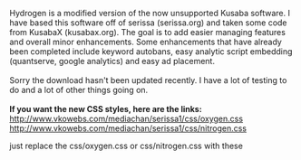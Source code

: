 Hydrogen is a modified version of the now unsupported Kusaba software. I have based this software off of serissa (serissa.org) and taken some code from KusabaX (kusabax.org). The goal is to add easier managing features and overall minor enhancements. Some enhancements that have already been completed include keyword autobans, easy analytic script embedding (quantserve, google analytics) and easy ad placement.<br><br>Sorry the download hasn't been updated recently. I have a lot of testing to do and a lot of other things going on.<br>
<br>
<b>If you want the new CSS styles, here are the links:</b><br>
<a href='http://www.vkowebs.com/mediachan/serissa1/css/oxygen.css'>http://www.vkowebs.com/mediachan/serissa1/css/oxygen.css</a><br>
<a href='http://www.vkowebs.com/mediachan/serissa1/css/nitrogen.css'>http://www.vkowebs.com/mediachan/serissa1/css/nitrogen.css</a>

just replace the css/oxygen.css or css/nitrogen.css with these